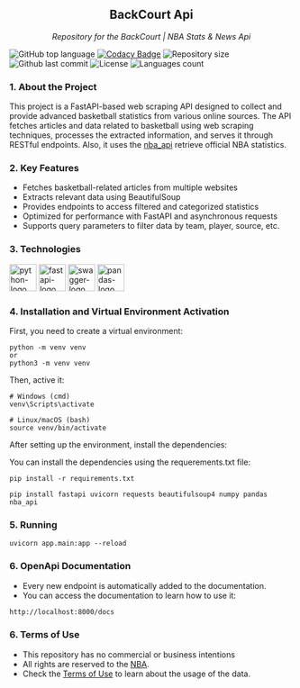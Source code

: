 <h2 align="center">BackCourt Api</h2>
<p align="center"><i>Repository for the BackCourt | NBA Stats & News Api</i></p>

![GitHub top language](https://img.shields.io/github/languages/top/kaikyMoura/BackCourt-api)
[![Codacy Badge](https://app.codacy.com/project/badge/Grade/ce1f958181d743b98107dbc70dfac5ed)](https://app.codacy.com/gh/kaikyMoura/BackCourt-api/dashboard?utm_source=gh&utm_medium=referral&utm_content=&utm_campaign=Badge_grade)
![Repository size](https://img.shields.io/github/repo-size/kaikyMoura/BackCourt-api)
![Github last commit](https://img.shields.io/github/last-commit/kaikyMoura/BackCourt-api)
![License](https://img.shields.io/aur/license/LICENSE)
![Languages count](https://img.shields.io/github/languages/count/kaikyMoura/BackCourt-api)
<!-- ![Languages count](https://img.shields.io/docker/cloud/build/kaikyMoura/BackCourt-api) -->





### 1. About the Project

This project is a FastAPI-based web scraping API designed to collect and provide advanced basketball statistics from various online sources. The API fetches articles and data related to basketball using web scraping techniques, processes the extracted information, and serves it through RESTful endpoints. Also, it uses the [nba_api](https://github.com/swar/nba_api) retrieve official NBA statistics.


### 2. Key Features

- Fetches basketball-related articles from multiple websites
- Extracts relevant data using BeautifulSoup
- Provides endpoints to access filtered and categorized statistics
- Optimized for performance with FastAPI and asynchronous requests
- Supports query parameters to filter data by team, player, source, etc.


### 3. Technologies
<p display="inline-block">
  <img alt="python-logo" width="48" src="https://cdn.jsdelivr.net/gh/devicons/devicon@latest/icons/python/python-original.svg" />
  <img alt="fastapi-logo" width="48" src="https://cdn.jsdelivr.net/gh/devicons/devicon@latest/icons/fastapi/fastapi-original-wordmark.svg" />  
  <img alt="swagger-logo" width="48" src="https://cdn.jsdelivr.net/gh/devicons/devicon@latest/icons/swagger/swagger-original.svg" />
  <img alt="pandas-logo" width="48" src="https://cdn.jsdelivr.net/gh/devicons/devicon@latest/icons/pandas/pandas-original-wordmark.svg" />
</p>

### 4. Installation and Virtual Environment Activation
First, you need to create a virtual environment:
```console
python -m venv venv
or
python3 -m venv venv
```

Then, active it:
```console
# Windows (cmd)
venv\Scripts\activate

# Linux/macOS (bash)
source venv/bin/activate
````

After setting up the environment, install the dependencies:

You can install the dependencies using the requerements.txt file:

```console
pip install -r requirements.txt
```

```console
pip install fastapi uvicorn requests beautifulsoup4 numpy pandas nba_api
```

### 5. Running
``` console
uvicorn app.main:app --reload
```

### 6. OpenApi Documentation
- Every new endpoint is automatically added to the documentation.
- You can access the documentation to learn how to use it:

```bash
http://localhost:8000/docs
```

### 6. Terms of Use
- This repository has no commercial or business intentions
- All rights are reserved to the [NBA](https://www.nba.com).
- Check the [Terms of Use](https://www.nba.com/termsofuse#ownership-and-use-restrictions) to learn about the usage of the data.
